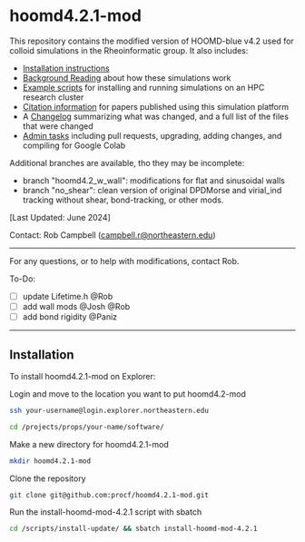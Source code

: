 # hoomd4.2.1-mod

This repository contains the modified version of HOOMD-blue v4.2 used for colloid simulations in the Rheoinformatic group. It also includes: 
* [Installation instructions](/README.md#installation)
* [Background Reading](/background-reading) about how these simulations work
* [Example scripts](/scripts) for installing and running simulations on an HPC research cluster
* [Citation information](/citation-guide.md) for papers published using this simulation platform
* A [Changelog](/changelog.md) summarizing what was changed, and a full list of the files that were changed
* [Admin tasks](/admin/README.md) including pull requests, upgrading, adding changes, and compiling for Google Colab

Additional branches are available, tho they may be incomplete:
- branch "hoomd4.2_w_wall": modifications for flat and sinusoidal walls
- branch "no_shear": clean version of original DPDMorse and virial_ind tracking without shear, bond-tracking, or other mods.

[Last Updated: June 2024]

Contact: Rob Campbell (campbell.r@northeastern.edu)

-----------------
For any questions, or to help with modifications, contact Rob.

To-Do:
- [ ] update Lifetime.h @Rob
- [ ] add wall mods @Josh @Rob
- [ ] add bond rigidity @Paniz
-----------------

## Installation

To install hoomd4.2.1-mod on Explorer:

Login and move to the location you want to put hoomd4.2-mod
```bash
ssh your-username@login.explorer.northeastern.edu
```
```bash
cd /projects/props/your-name/software/
```
Make a new directory for hoomd4.2.1-mod
```bash
mkdir hoomd4.2.1-mod
```
Clone the repository
```bash
git clone git@github.com:procf/hoomd4.2.1-mod.git
```
Run the install-hoomd-mod-4.2.1 script with sbatch
```bash
cd /scripts/install-update/ && sbatch install-hoomd-mod-4.2.1
```
<br>
